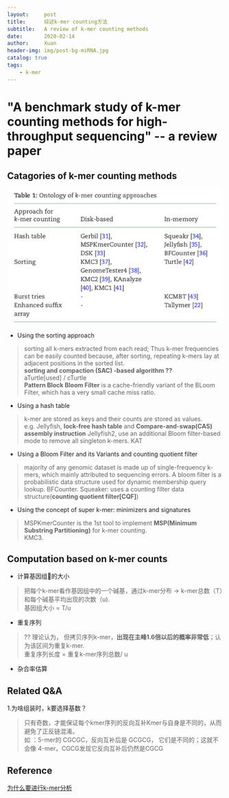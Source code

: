 ```yaml
---
layout:     post
title:      综述k-mer counting方法
subtitle:   A review of k-mer counting methods
date:       2020-02-14
author:     Xuan
header-img: img/post-bg-miRNA.jpg
catalog: true
tags:
    - k-mer
---
```


# "A benchmark study of k-mer counting methods for high-throughput sequencing" -- a review paper


## Catagories of k-mer counting methods

![Ontology of k-mer counting approaches](/img/post-ct-cata.png)

- Using the sorting approach
> sorting all k-mers extracted from each read; Thus k-mer frequencies can be easily counted because, after sorting, repeating k-mers lay at adjacent positions in the sorted list.  
**sorting and compaction (SAC) -based algorithm ??**    
aTurtle[used] / cTurtle  
**Pattern Block Bloom Filter** is a cache-friendly variant of the BLoom Filter, which has a very small cache miss ratio.  

- Using a hash table
> k-mer are stored as keys and their counts are stored as values.   
e.g. Jellyfish, **lock-free hash table** and **Compare-and-swap(CAS) assembly instruction** 
Jellyfish2, use an additional Bloom filter-based mode to remove all singleton k-mers. 
KAT

- Using a Bloom Filter and its Variants and counting quotient filter
> majority of any genomic dataset is made up of single-frequency k-mers, which mainly attributed to sequencing errors. 
A bloom filter is a probabilistic data structure used for dynamic membership query lookup. 
BFCounter. 
Squeaker: uses a counting filter data structure(**counting quotient filter[CQF]**)

- Using the concept of super k-mer: minimizers and signatures
> MSPKmerCounter is the 1st tool to implement **MSP(Minimum Substring Partitioning)** for k-mer counting.  
KMC3. 


## Computation based on k-mer counts

- 计算基因组🧬的大小
> 把每个k-mer看作基因组中的一个碱基，通过k-mer分布 -> k-mer总数（T）和每个碱基平均出现的次数（u).  
基因组大小 = T/u 

- 重复序列
> ?? 理论认为， 但拷贝序列k-mer，**出现在主峰1.6倍以后的概率非常低**；认为该区间为重复k-mer.   
重复序列长度 = 重复k-mer序列总数/ u

- 杂合率估算

## Related Q&A

1.为啥组装时，k要选择基数？
> 只有奇数，才能保证每个kmer序列的反向互补Kmer与自身是不同的，从而避免了正反链混淆。  
如 ：5-mer的 CGCGC，反向互补后是 GCGCG， 它们是不同的；这就不会像 4-mer，CGCG发现它反向互补后仍然是CGCG

## Reference

[为什么要进行k-mer分析](http://wap.sciencenet.cn/blog-3406804-1162384.html)
